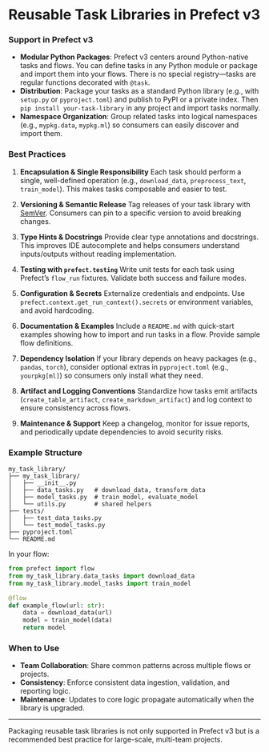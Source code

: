 # Reusable Task Libraries in Prefect v3

### Support in Prefect v3

* **Modular Python Packages**: Prefect v3 centers around Python-native tasks and flows. You can define tasks in any Python module or package and import them into your flows. There is no special registry—tasks are regular functions decorated with `@task`.
* **Distribution**: Package your tasks as a standard Python library (e.g., with `setup.py` or `pyproject.toml`) and publish to PyPI or a private index. Then `pip install your-task-library` in any project and import tasks normally.
* **Namespace Organization**: Group related tasks into logical namespaces (e.g., `mypkg.data`, `mypkg.ml`) so consumers can easily discover and import them.

### Best Practices

1. **Encapsulation & Single Responsibility**
   Each task should perform a single, well-defined operation (e.g., `download_data`, `preprocess_text`, `train_model`). This makes tasks composable and easier to test.

2. **Versioning & Semantic Release**
   Tag releases of your task library with [SemVer](https://semver.org/). Consumers can pin to a specific version to avoid breaking changes.

3. **Type Hints & Docstrings**
   Provide clear type annotations and docstrings. This improves IDE autocomplete and helps consumers understand inputs/outputs without reading implementation.

4. **Testing with `prefect.testing`**
   Write unit tests for each task using Prefect’s `flow_run` fixtures. Validate both success and failure modes.

5. **Configuration & Secrets**
   Externalize credentials and endpoints. Use `prefect.context.get_run_context().secrets` or environment variables, and avoid hardcoding.

6. **Documentation & Examples**
   Include a `README.md` with quick-start examples showing how to import and run tasks in a flow. Provide sample flow definitions.

7. **Dependency Isolation**
   If your library depends on heavy packages (e.g., `pandas`, `torch`), consider optional extras in `pyproject.toml` (e.g., `yourpkg[ml]`) so consumers only install what they need.

8. **Artifact and Logging Conventions**
   Standardize how tasks emit artifacts (`create_table_artifact`, `create_markdown_artifact`) and log context to ensure consistency across flows.

9. **Maintenance & Support**
   Keep a changelog, monitor for issue reports, and periodically update dependencies to avoid security risks.

### Example Structure

```
my_task_library/
├── my_task_library/
│   ├── __init__.py
│   ├── data_tasks.py   # download_data, transform_data
│   ├── model_tasks.py  # train_model, evaluate_model
│   └── utils.py        # shared helpers
├── tests/
│   ├── test_data_tasks.py
│   └── test_model_tasks.py
├── pyproject.toml
└── README.md
```

In your flow:

```python
from prefect import flow
from my_task_library.data_tasks import download_data
from my_task_library.model_tasks import train_model

@flow
def example_flow(url: str):
    data = download_data(url)
    model = train_model(data)
    return model
```

### When to Use

* **Team Collaboration**: Share common patterns across multiple flows or projects.
* **Consistency**: Enforce consistent data ingestion, validation, and reporting logic.
* **Maintenance**: Updates to core logic propagate automatically when the library is upgraded.

---

Packaging reusable task libraries is not only supported in Prefect v3 but is a recommended best practice for large-scale, multi-team projects.
